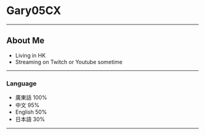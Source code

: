 # Gary05CX
---
## About Me
- Living in HK
- Streaming on Twitch or Youtube sometime
---
### Language
- 廣東話 100%
- 中文 95%
- English 50%
- 日本語 30%
---
